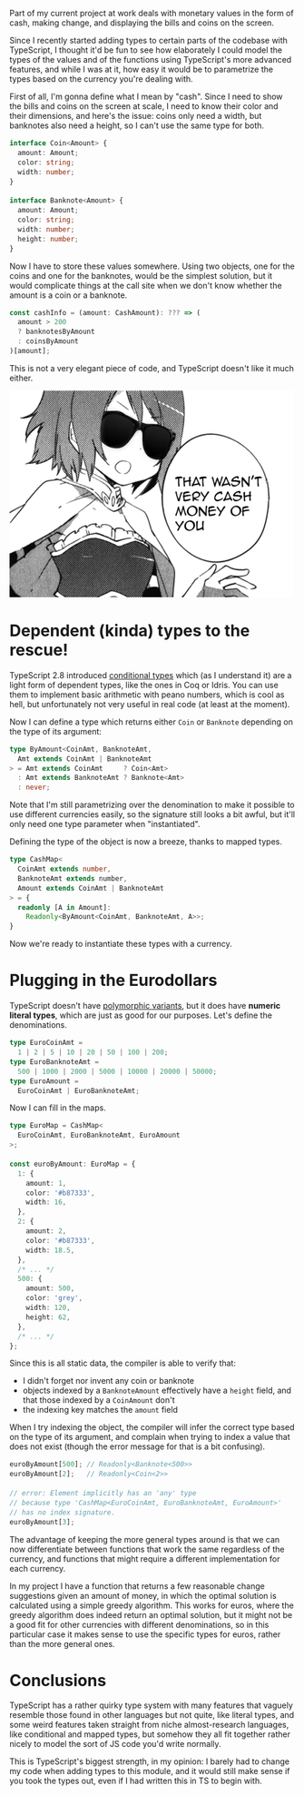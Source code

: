 Part of my current project at work deals with monetary values in the form of
cash, making change, and displaying the bills and coins on the screen.

Since I recently started adding types to certain parts of the codebase with
TypeScript, I thought it'd be fun to see how elaborately I could model the
types of the values and of the functions using TypeScript's more advanced
features, and while I was at it, how easy it would be to parametrize the types
based on the currency you're dealing with.

First of all, I'm gonna define what I mean by "cash". Since I need to show
the bills and coins on the screen at scale, I need to know their color and
their dimensions, and here's the issue: coins only need a width, but banknotes
also need a height, so I can't use the same type for both.

```typescript
interface Coin<Amount> {
  amount: Amount;
  color: string;
  width: number;
}

interface Banknote<Amount> {
  amount: Amount;
  color: string;
  width: number;
  height: number;
}
```

Now I have to store these values somewhere. Using two objects, one for the
coins and one for the banknotes, would be the simplest solution, but it would
complicate things at the call site when we don't know whether the amount is
a coin or a banknote.

```typescript
const cashInfo = (amount: CashAmount): ??? => (
  amount > 200
  ? banknotesByAmount
  : coinsByAmount
)[amount];
```

This is not a very elegant piece of code, and TypeScript doesn't like it much
either.

![not even Sayaka likes it](/assets/posts/cash-money-of-you.png)

# Dependent (kinda) types to the rescue!

TypeScript 2.8 introduced [conditional types][ts-2.8] which (as I understand it)
are a light form of dependent types, like the ones in Coq or Idris. You can use
them to implement basic arithmetic with peano numbers, which is cool as hell,
but unfortunately not very useful in real code (at least at the moment).

Now I can define a type which returns either `Coin` or `Banknote` depending
on the type of its argument:

```typescript
type ByAmount<CoinAmt, BanknoteAmt,
  Amt extends CoinAmt | BanknoteAmt
> = Amt extends CoinAmt     ? Coin<Amt>
  : Amt extends BanknoteAmt ? Banknote<Amt>
  : never;
```

Note that I'm still parametrizing over the denomination to make it possible
to use different currencies easily, so the signature still looks a bit awful,
but it'll only need one type parameter when "instantiated".

Defining the type of the object is now a breeze, thanks to mapped types.

```typescript
type CashMap<
  CoinAmt extends number,
  BanknoteAmt extends number,
  Amount extends CoinAmt | BanknoteAmt
> = {
  readonly [A in Amount]:
    Readonly<ByAmount<CoinAmt, BanknoteAmt, A>>;
}
```

Now we're ready to instantiate these types with a currency.

# Plugging in the Eurodollars

TypeScript doesn't have [polymorphic variants][poly-variants], but it does have
**numeric literal types**, which are just as good for our purposes.
Let's define the denominations.

```typescript
type EuroCoinAmt =
  1 | 2 | 5 | 10 | 20 | 50 | 100 | 200;
type EuroBanknoteAmt =
  500 | 1000 | 2000 | 5000 | 10000 | 20000 | 50000;
type EuroAmount =
  EuroCoinAmt | EuroBanknoteAmt;
```

Now I can fill in the maps.

```typescript
type EuroMap = CashMap<
  EuroCoinAmt, EuroBanknoteAmt, EuroAmount
>;

const euroByAmount: EuroMap = {
  1: {
    amount: 1,
    color: '#b87333',
    width: 16,
  },
  2: {
    amount: 2,
    color: '#b87333',
    width: 18.5,
  },
  /* ... */
  500: {
    amount: 500,
    color: 'grey',
    width: 120,
    height: 62,
  },
  /* ... */
};
```

Since this is all static data, the compiler is able to verify that:

- I didn't forget nor invent any coin or banknote
- objects indexed by a `BanknoteAmount` effectively have a `height` field,
  and that those indexed by a `CoinAmount` don't
- the indexing key matches the `amount` field

When I try indexing the object, the compiler will infer the correct type
based on the type of its argument, and complain when trying to index a value
that does not exist (though the error message for that is a bit confusing).

```typescript
euroByAmount[500]; // Readonly<Banknote<500>>
euroByAmount[2];   // Readonly<Coin<2>>

// error: Element implicitly has an 'any' type
// because type 'CashMap<EuroCoinAmt, EuroBanknoteAmt, EuroAmount>'
// has no index signature.
euroByAmount[3];
```

The advantage of keeping the more general types around is that we can now
differentiate between functions that work the same regardless of the currency,
and functions that might require a different implementation for each currency.

In my project I have a function that returns a few reasonable change suggestions
given an amount of money, in which the optimal solution is calculated using a
simple greedy algorithm. This works for euros, where the greedy algorithm does
indeed return an optimal solution, but it might not be a good fit for other
currencies with different denominations, so in this particular case it makes
sense to use the specific types for euros, rather than the more general ones.

# Conclusions

TypeScript has a rather quirky type system with many features that vaguely
resemble those found in other languages but not quite, like literal types, and
some weird features taken straight from niche almost-research languages, like
conditional and mapped types, but somehow they all fit together rather nicely
to model the sort of JS code you'd write normally.

This is TypeScript's biggest strength, in my opinion: I barely had to change
my code when adding types to this module, and it would still make sense if you
took the types out, even if I had written this in TS to begin with.

[ts-2.8]: https://www.typescriptlang.org/docs/handbook/release-notes/typescript-2-8.html
[ur-types]: http://www.impredicative.com/ur/tutorial/tlc.html
[money-js]: https://frontstuff.io/how-to-handle-monetary-values-in-javascript
[poly-variants]: https://dev.realworldocaml.org/variants.html#scrollNav-4
